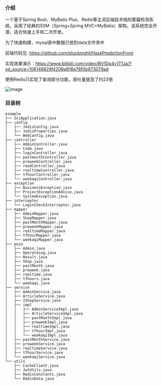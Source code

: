 ### 介绍

一个基于Spring Boot、MyBatis Plus、Redis等主流后端技术栈的雾霾检测系统，采用了经典的SSM（Spring+Spring MVC+MyBatis）架构。该系统完全开源，适合快速上手和二次开发。

为了快速构建，mysql表中数据已放到data文件夹中

前端代码见: https://github.com/plucknight/HazePredictionFront

实现效果演示：https://www.bilibili.com/video/BV1Dp4y177Ja/?vd_source=106148829f4208e816e76f0b673079ad

使用Redis只实现了查询部分功能，吞吐量提高了约23倍

![image](https://github.com/plucknight/HazePredictionRear/assets/96863787/ef2a59d6-9510-4fde-9541-48d1cd7a2e26)


### 目录树
```
example
├── SciApplication.java
├── config
│   ├── JedisConfig.java
│   ├── JedisProperties.java
│   └── WebConfig.java
├── controller
│   ├── AdminController.java
│   ├── Code.java
│   ├── loginController.java
│   ├── pastmonthController.java
│   ├── preweekController.java
│   ├── readController.java
│   ├── realtimeController.java
│   ├── tfhourController.java
│   └── weekaqiController.java
├── exception
│   ├── BusinessException.java
│   ├── ProjectExceptionAdvice.java
│   └── SystemException.java
├── interceptor
│   └── LoginCheckInterceptor.java
├── mapper
│   ├── AdminMapper.java
│   ├── ShopMapper.java
│   ├── pastMonthMapper.java
│   ├── preweekMapper.java
│   ├── realtimeMapper.java
│   ├── tfhourMapper.java
│   └── weekaqiMapper.java
├── pojo
│   ├── Admin.java
│   ├── OperateLog.java
│   ├── Result.java
│   ├── Shop.java
│   ├── pastMonth.java
│   ├── preweek.java
│   ├── realtime.java
│   ├── tfhours.java
│   └── weekaqi.java
├── service
│   ├── AdminService.java
│   ├── ArticleService.java
│   ├── IShopService.java
│   ├── impl
│   │   ├── AdminServiceImpl.java
│   │   ├── ArticleServiceImpl.java
│   │   ├── pastMonthImpl.java
│   │   ├── preweekImpl.java
│   │   ├── realtimeImpl.java
│   │   ├── tfhourImpl.java
│   │   └── weekaqiImpl.java
│   ├── pastMonthService.java
│   ├── preweekService.java
│   ├── realtimeService.java
│   ├── tfhourService.java
│   └── weekaqiService.java
└── utils
    ├── CacheClient.java
    ├── JwtUtils.java
    ├── RedisConstants.java
    └── RedisData.java
```
